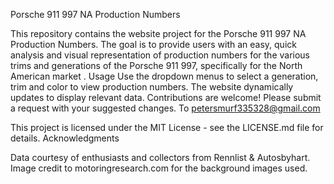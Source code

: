 Porsche 911 997 NA Production Numbers

This repository contains the website project for the Porsche 911 997 NA Production Numbers. The goal is to provide users with an easy, quick analysis and visual representation of production numbers for the various trims and generations of the Porsche 911 997, specifically for the North American market .
Usage Use the dropdown menus to select a generation, trim and color to view production numbers. The website dynamically updates to display relevant data.
Contributions are welcome! Please submit a request with your suggested changes. To petersmurf335328@gmail.com

This project is licensed under the MIT License - see the LICENSE.md file for details.
Acknowledgments

Data courtesy of enthusiasts and collectors from Rennlist & Autosbyhart.
Image credit to motoringresearch.com for the background images used.

